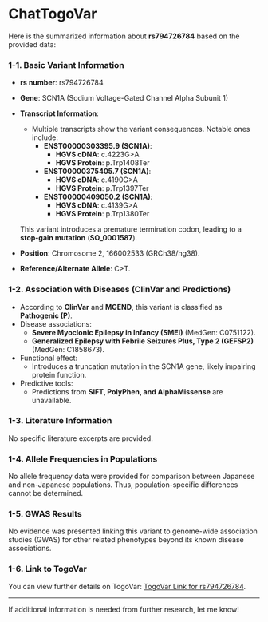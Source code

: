# ChatTogoVar

Here is the summarized information about **rs794726784** based on the provided data:

### 1-1. **Basic Variant Information**
- **rs number**: rs794726784  
- **Gene**: SCN1A (Sodium Voltage-Gated Channel Alpha Subunit 1)  
- **Transcript Information**:
  - Multiple transcripts show the variant consequences. Notable ones include:
    - **ENST00000303395.9 (SCN1A)**:  
      - **HGVS cDNA**: c.4223G>A  
      - **HGVS Protein**: p.Trp1408Ter  
    - **ENST00000375405.7 (SCN1A)**:  
      - **HGVS cDNA**: c.4190G>A  
      - **HGVS Protein**: p.Trp1397Ter  
    - **ENST00000409050.2 (SCN1A)**:  
      - **HGVS cDNA**: c.4139G>A  
      - **HGVS Protein**: p.Trp1380Ter  

  This variant introduces a premature termination codon, leading to a **stop-gain mutation** (**SO_0001587**).

- **Position**: Chromosome 2, 166002533 (GRCh38/hg38).  
- **Reference/Alternate Allele**: C>T.

### 1-2. **Association with Diseases** (ClinVar and Predictions)
- According to **ClinVar** and **MGEND**, this variant is classified as **Pathogenic (P)**.  
- Disease associations:
  - **Severe Myoclonic Epilepsy in Infancy (SMEI)** (MedGen: C0751122).
  - **Generalized Epilepsy with Febrile Seizures Plus, Type 2 (GEFSP2)** (MedGen: C1858673).
- Functional effect:
  - Introduces a truncation mutation in the SCN1A gene, likely impairing protein function.  
- Predictive tools:
  - Predictions from **SIFT, PolyPhen, and AlphaMissense** are unavailable.

### 1-3. **Literature Information**
No specific literature excerpts are provided.

### 1-4. **Allele Frequencies in Populations**
No allele frequency data were provided for comparison between Japanese and non-Japanese populations. Thus, population-specific differences cannot be determined.

### 1-5. **GWAS Results**
No evidence was presented linking this variant to genome-wide association studies (GWAS) for other related phenotypes beyond its known disease associations.

### 1-6. **Link to TogoVar**
You can view further details on TogoVar: [TogoVar Link for rs794726784](https://togovar.biosciencedbc.jp/variant/tgv417503298).

---

If additional information is needed from further research, let me know!